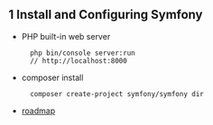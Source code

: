 ## 1 Install and Configuring Symfony
- PHP built-in web server

		php bin/console server:run
		// http://localhost:8000
- composer install

		composer create-project symfony/symfony dir
- [roadmap](http://symfony.com/roadmap)